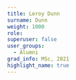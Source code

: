 ```yaml
---
title: Leroy Dunn
surname: Dunn
weight: 1000
role:
superuser: false
user_groups:
  - Alumni
grad_info: MSc, 2021
highlight_name: true
---
```

